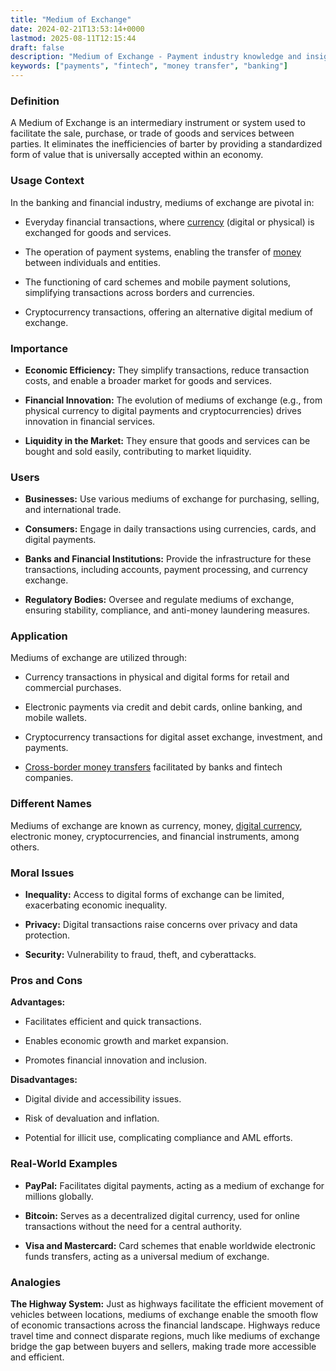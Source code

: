 ```yaml
---
title: "Medium of Exchange"
date: 2024-02-21T13:53:14+0000
lastmod: 2025-08-11T12:15:44
draft: false
description: "Medium of Exchange - Payment industry knowledge and insights"
keywords: ["payments", "fintech", "money transfer", "banking"]
---
```


### Definition

A Medium of Exchange is an intermediary instrument or system used to facilitate the sale, purchase, or trade of goods and services between parties. It eliminates the inefficiencies of barter by providing a standardized form of value that is universally accepted within an economy.

### Usage Context

In the banking and financial industry, mediums of exchange are pivotal in:

- Everyday financial transactions, where [currency](https://faisalkhan.com/learn/resources-and-references/currency/) (digital or physical) is exchanged for goods and services.

- The operation of payment systems, enabling the transfer of [money](https://faisalkhan.com/learn/resources-and-references/money/) between individuals and entities.

- The functioning of card schemes and mobile payment solutions, simplifying transactions across borders and currencies.

- Cryptocurrency transactions, offering an alternative digital medium of exchange.

### Importance

- **Economic Efficiency:** They simplify transactions, reduce transaction costs, and enable a broader market for goods and services.

- **Financial Innovation:** The evolution of mediums of exchange (e.g., from physical currency to digital payments and cryptocurrencies) drives innovation in financial services.

- **Liquidity in the Market:** They ensure that goods and services can be bought and sold easily, contributing to market liquidity.

### Users

- **Businesses:** Use various mediums of exchange for purchasing, selling, and international trade.

- **Consumers:** Engage in daily transactions using currencies, cards, and digital payments.

- **Banks and Financial Institutions:** Provide the infrastructure for these transactions, including accounts, payment processing, and currency exchange.

- **Regulatory Bodies:** Oversee and regulate mediums of exchange, ensuring stability, compliance, and anti-money laundering measures.

### Application

Mediums of exchange are utilized through:

- Currency transactions in physical and digital forms for retail and commercial purchases.

- Electronic payments via credit and debit cards, online banking, and mobile wallets.

- Cryptocurrency transactions for digital asset exchange, investment, and payments.

- [Cross-border money transfers](https://faisalkhanllc.xyz/resources/payments-wiki/c/cross-border-money-transfer/) facilitated by banks and fintech companies.

### Different Names

Mediums of exchange are known as currency, money, [digital currency](https://faisalkhanllc.xyz/resources/payments-wiki/d/digital-currency/), electronic money, cryptocurrencies, and financial instruments, among others.

### Moral Issues

- **Inequality:** Access to digital forms of exchange can be limited, exacerbating economic inequality.

- **Privacy:** Digital transactions raise concerns over privacy and data protection.

- **Security:** Vulnerability to fraud, theft, and cyberattacks.

### Pros and Cons

**Advantages:**

- Facilitates efficient and quick transactions.

- Enables economic growth and market expansion.

- Promotes financial innovation and inclusion.

**Disadvantages:**

- Digital divide and accessibility issues.

- Risk of devaluation and inflation.

- Potential for illicit use, complicating compliance and AML efforts.

### Real-World Examples

- **PayPal:** Facilitates digital payments, acting as a medium of exchange for millions globally.

- **Bitcoin:** Serves as a decentralized digital currency, used for online transactions without the need for a central authority.

- **Visa and Mastercard:** Card schemes that enable worldwide electronic funds transfers, acting as a universal medium of exchange.

### Analogies

**The Highway System:** Just as highways facilitate the efficient movement of vehicles between locations, mediums of exchange enable the smooth flow of economic transactions across the financial landscape. Highways reduce travel time and connect disparate regions, much like mediums of exchange bridge the gap between buyers and sellers, making trade more accessible and efficient.